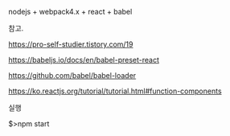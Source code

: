 nodejs + webpack4.x + react + babel

참고.

https://pro-self-studier.tistory.com/19

https://babeljs.io/docs/en/babel-preset-react

https://github.com/babel/babel-loader

https://ko.reactjs.org/tutorial/tutorial.html#function-components

실행 

$>npm start